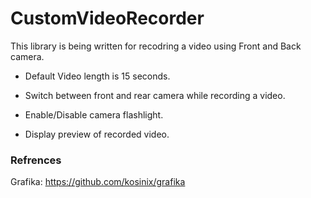 # CustomVideoRecorder

This library is being written for recodring a video using Front and Back camera.


* Default Video length is 15 seconds.

* Switch between front and rear camera while recording a video.

* Enable/Disable camera flashlight.

* Display preview of recorded video.

### Refrences
Grafika: https://github.com/kosinix/grafika
